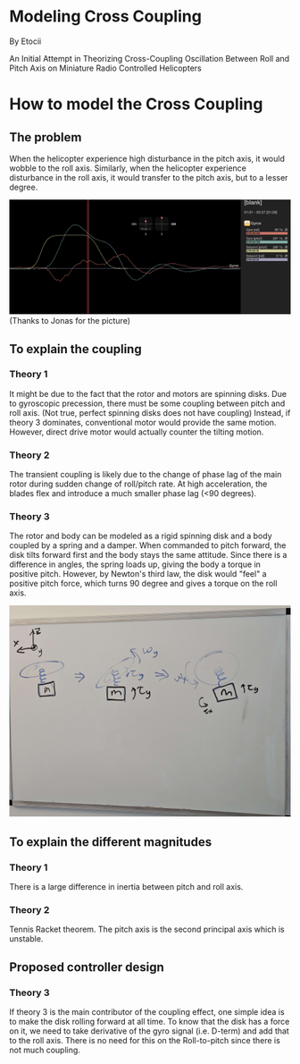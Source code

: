 # Modeling Cross Coupling
By Etocii

An Initial Attempt in Theorizing Cross-Coupling Oscillation Between Roll and Pitch Axis on Miniature Radio Controlled Helicopters

# How to model the Cross Coupling

## The problem
When the helicopter experience high disturbance in the pitch axis, it would wobble to the roll axis. Similarly, when the helicopter experience disturbance in the roll axis, it would transfer to the pitch axis, but to a lesser degree.

![The Coupling Effect](./img/The_Coupling_Effect.png)  
(Thanks to Jonas for the picture)


## To explain the coupling

### Theory 1
It might be due to the fact that the rotor and motors are spinning disks. Due to gyroscopic precession, there must be some coupling between pitch and roll axis. (Not true, perfect spinning disks does not have coupling)
Instead, if theory 3 dominates, conventional motor would provide the same motion. However, direct drive motor would actually counter the tilting motion.

### Theory 2
The transient coupling is likely due to the change of phase lag of the main rotor during sudden change of roll/pitch rate. At high acceleration, the blades flex and introduce a much smaller phase lag (<90 degrees). 

### Theory 3
The rotor and body can be modeled as a rigid spinning disk and a body coupled by a spring and a damper. When commanded to pitch forward, the disk tilts forward first and the body stays the same attitude. Since there is a difference in angles, the spring loads up, giving the body a torque in positive pitch. However, by Newton's third law, the disk would "feel" a positive pitch force, which turns 90 degree and gives a torque on the roll axis. 

![Disk Body Model](./img/Disk_Body_Model.jpg)

## To explain the different magnitudes

### Theory 1
There is a large difference in inertia between pitch and roll axis.

### Theory 2
Tennis Racket theorem. The pitch axis is the second principal axis which is unstable.


## Proposed controller design

### Theory 3
If theory 3 is the main contributor of the coupling effect, one simple idea is to make the disk rolling forward at all time. To know that the disk has a force on it, we need to take derivative of the gyro signal (i.e. D-term) and add that to the roll axis. There is no need for this on the Roll-to-pitch since there is not much coupling. 